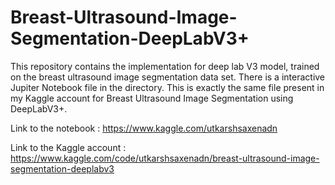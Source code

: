 # Breast-Ultrasound-Image-Segmentation-DeepLabV3+

This repository contains the implementation for deep lab V3 model, trained on the breast ultrasound image segmentation data set. There is a interactive Jupiter Notebook file in the directory.
This is exactly the same file present in my Kaggle account for Breast Ultrasound Image Segmentation using DeepLabV3+. 

Link to the notebook : https://www.kaggle.com/utkarshsaxenadn


Link to the Kaggle account : https://www.kaggle.com/code/utkarshsaxenadn/breast-ultrasound-image-segmentation-deeplabv3
